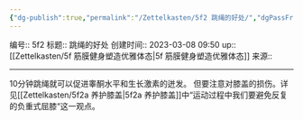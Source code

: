 ```yaml
---
{"dg-publish":true,"permalink":"/Zettelkasten/5f2 跳绳的好处/","dgPassFrontmatter":true}
---
```


编号:: 5f2
标题:: 跳绳的好处
创建时间:: 2023-03-08 09:50
up:: [[Zettelkasten/5f 筋膜健身塑造优雅体态\|5f 筋膜健身塑造优雅体态]]
来源:: 

---

10分钟跳绳就可以促进睾酮水平和生长激素的迸发。
但要注意对膝盖的损伤。详见[[Zettelkasten/5f2a 养护膝盖\|5f2a 养护膝盖]]中“运动过程中我们要避免反复的负重式屈膝“这一观点。
